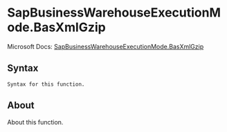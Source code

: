 ---
---

# SapBusinessWarehouseExecutionMode.BasXmlGzip

Microsoft Docs: [SapBusinessWarehouseExecutionMode.BasXmlGzip](https://docs.microsoft.com/en-us/powerquery-m/sapbusinesswarehouseexecutionmode-basxmlgzip)

## Syntax

```powerquery-m
Syntax for this function.
```

## About

About this function.

